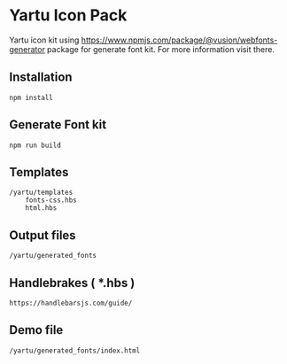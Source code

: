 # Yartu Icon Pack
Yartu icon kit using https://www.npmjs.com/package/@vusion/webfonts-generator package for generate font kit. For more information visit there.
## Installation
    npm install

## Generate Font kit
    npm run build

## Templates
    /yartu/templates
        fonts-css.hbs
        html.hbs

## Output files
    /yartu/generated_fonts

## Handlebrakes ( *.hbs )
    https://handlebarsjs.com/guide/

## Demo file
    /yartu/generated_fonts/index.html
